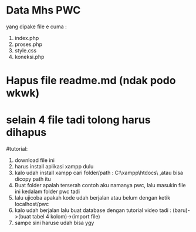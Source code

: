 # Data Mhs PWC
 yang dipake file e cuma :
 1. index.php
 2. proses.php
 3. style.css
 4. koneksi.php
 
 # Hapus file readme.md (ndak podo wkwk)
 # selain 4 file tadi tolong harus dihapus
  
 #tutorial:
 1. download file ini
 2. harus install aplikasi xampp dulu
 3. kalo udah install xampp cari folder/path : C:\xampp\htdocs\ ,atau bisa dicopy path itu
 4. Buat folder apalah terserah contoh aku namanya pwc, lalu masukin file ini kedalam folder pwc tadi
 5. lalu ujicoba apakah kode udah berjalan atau belum dengan ketik localhost/pwc
 6. kalo udah berjalan lalu buat database dengan tutorial video tadi : (baru)->(buat tabel 4 kolom)->(import file)
 7. sampe sini haruse udah bisa ygy

